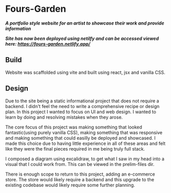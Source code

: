 # Fours-Garden

___A portfolio style website for an artist to showcase their work and provide information___

___Site has now been deployed using netilfy and can be accessed viewed here: https://fours-garden.netlify.app/___

## Build 
Website was scaffolded using vite and built using react, jsx and vanilla CSS.

## Design
Due to the site being a static informational project that does not require a backend. I didn't feel the need to write a comprehensive recipe or design plan. In this project I wanted to focus on UI and web design. I wanted to learn by doing and resolving mistakes when they arose. 

The core focus of this project was making something that looked fantastic(using purely vanilla CSS), making something that was responsive and making something that could easilly be deployed and showcased. I made this choice due to having little experience in all of these areas and felt like they were the final pieces required in me being truly full stack.

I composed a diagram using excalidraw, to get what I saw in my head into a visual that I could work from. This can be viewed in the prelim-files dir.

There is enough scope to return to this project, adding an e-commerce store. The store would likely require a backend and this upgrade to the existing codebase would likely require some further planning.
